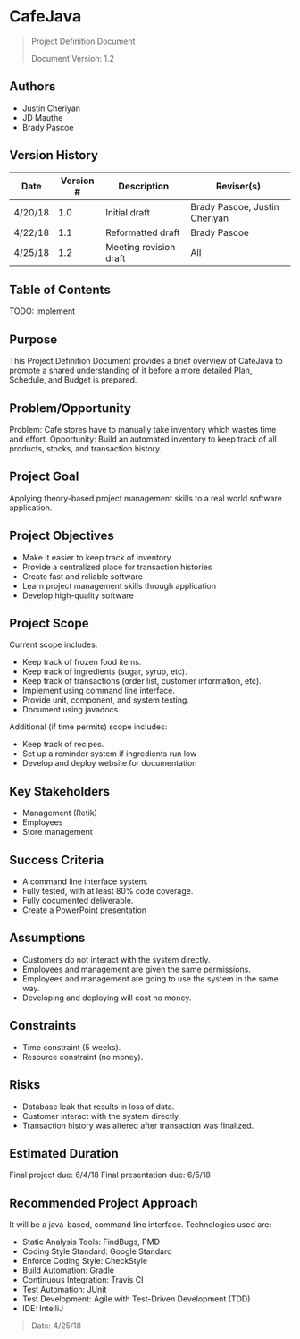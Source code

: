# CafeJava

> Project Definition Document
>
> Document Version: 1.2

## Authors

-   Justin Cheriyan
-   JD Mauthe
-   Brady Pascoe

## Version History

| Date    | Version # | Description            | Reviser(s)                    |
| ------- | --------- | ---------------------- | ----------------------------- |
| 4/20/18 | 1.0       | Initial draft          | Brady Pascoe, Justin Cheriyan |
| 4/22/18 | 1.1       | Reformatted draft      | Brady Pascoe                  |
| 4/25/18 | 1.2       | Meeting revision draft | All                           |

## Table of Contents

TODO: Implement

## Purpose

This Project Definition Document provides a brief overview of CafeJava to promote a shared understanding of it before a more detailed Plan, Schedule, and Budget is prepared.

## Problem/Opportunity

Problem: Cafe stores have to manually take inventory which wastes time and effort.
Opportunity: Build an automated inventory to keep track of all products, stocks, and transaction history.

## Project Goal

Applying theory-based project management skills to a real world software application.

## Project Objectives

-   Make it easier to keep track of inventory
-   Provide a centralized place for transaction histories
-   Create fast and reliable software
-   Learn project management skills through application
-   Develop high-quality software

## Project Scope

Current scope includes:

-   Keep track of frozen food items.
-   Keep track of ingredients (sugar, syrup, etc).
-   Keep track of transactions (order list, customer information, etc).
-   Implement using command line interface.
-   Provide unit, component, and system testing.
-   Document using javadocs.

Additional (if time permits) scope includes:

-   Keep track of recipes.
-   Set up a reminder system if ingredients run low
-   Develop and deploy website for documentation

## Key Stakeholders

-   Management (Retik)
-   Employees
-   Store management

## Success Criteria

-   A command line interface system.
-   Fully tested, with at least 80% code coverage.
-   Fully documented deliverable.
-   Create a PowerPoint presentation

## Assumptions

-   Customers do not interact with the system directly.
-   Employees and management are given the same permissions.
-   Employees and management are going to use the system in the same way.
-   Developing and deploying will cost no money.

## Constraints

-   Time constraint (5 weeks).
-   Resource constraint (no money).

## Risks

-   Database leak that results in loss of data.
-   Customer interact with the system directly.
-   Transaction history was altered after transaction was finalized.

## Estimated Duration

Final project due: 6/4/18
Final presentation due: 6/5/18

## Recommended Project Approach

It will be a java-based, command line interface. Technologies used are:

-   Static Analysis Tools: FindBugs, PMD
-   Coding Style Standard: Google Standard
-   Enforce Coding Style: CheckStyle
-   Build Automation: Gradle
-   Continuous Integration: Travis CI
-   Test Automation: JUnit
-   Test Development: Agile with Test-Driven Development (TDD)
-   IDE: IntelliJ

> Date: 4/25/18
